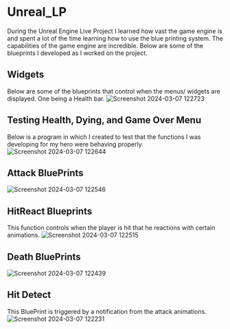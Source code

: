 # Unreal_LP

During the Unreal Engine Live Project I learned how vast the game engine is and spent a lot of the time learning how to use the blue printing system. The capabilities of the game engine are incredible. Below are some of the blueprints I developed as I worked on the project.

## Widgets
Below are some of the blueprints that control when the menus/ widgets are displayed. One being a Health bar.
![Screenshot 2024-03-07 122723](https://github.com/JeremyMarkWilcox/Unreal_LP_Code_Summary/assets/150622088/6080be91-fd2a-4d2a-8320-8d818094edd6)

## Testing Health, Dying, and Game Over Menu
Below is a program in which I created to test that the functions I was developing for my hero were behaving properly.
![Screenshot 2024-03-07 122644](https://github.com/JeremyMarkWilcox/Unreal_LP_Code_Summary/assets/150622088/97885166-6757-49e4-b862-d502e06e3a20)

## Attack BluePrints
![Screenshot 2024-03-07 122546](https://github.com/JeremyMarkWilcox/Unreal_LP_Code_Summary/assets/150622088/a097d3af-98fe-43e9-8260-6aedafd9bf3e)

## HitReact Blueprints
This function controls when the player is hit that he reactions with certain animations.
![Screenshot 2024-03-07 122515](https://github.com/JeremyMarkWilcox/Unreal_LP_Code_Summary/assets/150622088/10fe177f-ef22-4cc8-a05b-5eaf87869117)

## Death BluePrints
![Screenshot 2024-03-07 122439](https://github.com/JeremyMarkWilcox/Unreal_LP_Code_Summary/assets/150622088/431f42d5-5675-431e-8455-0041d0ba1071)

## Hit Detect
This BluePrint is triggered by a notification from the attack animations.
![Screenshot 2024-03-07 122231](https://github.com/JeremyMarkWilcox/Unreal_LP_Code_Summary/assets/150622088/d98c2a34-e61f-4971-b2ef-4c9e9a3cc372)
